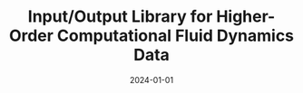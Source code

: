 ---
title: "Input/Output Library for Higher-Order Computational Fluid Dynamics Data"
collection: publications
permalink: /publication/2024-io-library
excerpt: "Dhib, Rayan and Sharma, Vatsalya and Lani, Andrea and Poedts, Stefaan"
date: 2024-01-01
venue: "SoftwareX"
paperurl: "https://doi.org/https://doi.org/10.1016/j.softx.2024.101943"
---